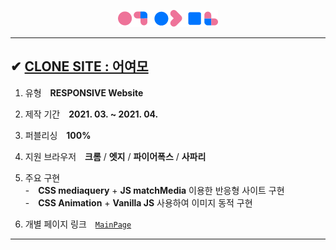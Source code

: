 <p align="center"><img src="./imgs/common/logo.png"></p>

---

## ✔ <a href="">CLONE SITE : 어여모</a>

1. 유형　**RESPONSIVE Website**
2. 제작 기간　**2021. 03. ~ 2021. 04.**
3. 퍼블리싱　**100%**
4. 지원 브라우저　**크롬** / **엣지** / **파이어폭스** / **사파리**
5. 주요 구현  
   -　**CSS mediaquery** + **JS matchMedia** 이용한 반응형 사이트 구현  
   -　**CSS Animation** + **Vanilla JS** 사용하여 이미지 동적 구현

6. 개별 페이지 링크　<a href="http://go0lee.cafe24.com/eoyeomo/index.html">`MainPage`</a>

---

